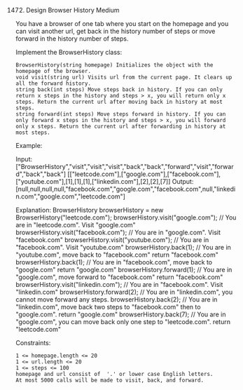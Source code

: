 1472. Design Browser History
Medium

You have a browser of one tab where you start on the homepage and you can visit another url, get back in the history number of steps or move forward in the history number of steps.

Implement the BrowserHistory class:

    BrowserHistory(string homepage) Initializes the object with the homepage of the browser.
    void visit(string url) Visits url from the current page. It clears up all the forward history.
    string back(int steps) Move steps back in history. If you can only return x steps in the history and steps > x, you will return only x steps. Return the current url after moving back in history at most steps.
    string forward(int steps) Move steps forward in history. If you can only forward x steps in the history and steps > x, you will forward only x steps. Return the current url after forwarding in history at most steps.

 

Example:

Input:
["BrowserHistory","visit","visit","visit","back","back","forward","visit","forward","back","back"]
[["leetcode.com"],["google.com"],["facebook.com"],["youtube.com"],[1],[1],[1],["linkedin.com"],[2],[2],[7]]
Output:
[null,null,null,null,"facebook.com","google.com","facebook.com",null,"linkedin.com","google.com","leetcode.com"]

Explanation:
BrowserHistory browserHistory = new BrowserHistory("leetcode.com");
browserHistory.visit("google.com");       // You are in "leetcode.com". Visit "google.com"
browserHistory.visit("facebook.com");     // You are in "google.com". Visit "facebook.com"
browserHistory.visit("youtube.com");      // You are in "facebook.com". Visit "youtube.com"
browserHistory.back(1);                   // You are in "youtube.com", move back to "facebook.com" return "facebook.com"
browserHistory.back(1);                   // You are in "facebook.com", move back to "google.com" return "google.com"
browserHistory.forward(1);                // You are in "google.com", move forward to "facebook.com" return "facebook.com"
browserHistory.visit("linkedin.com");     // You are in "facebook.com". Visit "linkedin.com"
browserHistory.forward(2);                // You are in "linkedin.com", you cannot move forward any steps.
browserHistory.back(2);                   // You are in "linkedin.com", move back two steps to "facebook.com" then to "google.com". return "google.com"
browserHistory.back(7);                   // You are in "google.com", you can move back only one step to "leetcode.com". return "leetcode.com"

 

Constraints:

    1 <= homepage.length <= 20
    1 <= url.length <= 20
    1 <= steps <= 100
    homepage and url consist of  '.' or lower case English letters.
    At most 5000 calls will be made to visit, back, and forward.


